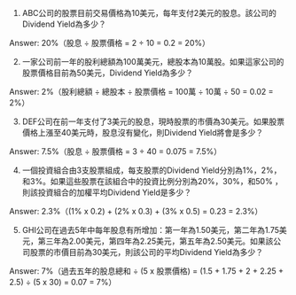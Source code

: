 

1. ABC公司的股票目前交易價格為10美元，每年支付2美元的股息。該公司的Dividend Yield為多少？

Answer: 20%（股息 ÷ 股票價格 = 2 ÷ 10 = 0.2 = 20%）

2. 一家公司前一年的股利總額為100萬美元，總股本為10萬股。如果這家公司的股票價格目前為50美元，Dividend Yield為多少？

Answer: 2%（股利總額 ÷ 總股本 ÷ 股票價格 = 100萬 ÷ 10萬 ÷ 50 = 0.02 = 2%）

3. DEF公司在前一年支付了3美元的股息，現時股票的市價為30美元。如果股票價格上漲至40美元時，股息沒有變化，則Dividend Yield將會是多少？

Answer: 7.5%（股息 ÷ 股票價格 = 3 ÷ 40 = 0.075 = 7.5%）

4. 一個投資組合由3支股票組成，每支股票的Dividend Yield分別為1%，2%，和3%。如果這些股票在該組合中的投資比例分別為20%，30%，和50% ，則該投資組合的加權平均Dividend Yield是多少？

Answer: 2.3%（(1% x 0.2) + (2% x 0.3) + (3% x 0.5) = 0.23 = 2.3%）

5. GHI公司在過去5年中每年股息有所增加：第一年為1.50美元，第二年為1.75美元，第三年為2.00美元，第四年為2.25美元，第五年為2.50美元。如果該公司股票的市價目前為30美元，則該公司的平均Dividend Yield為多少？

Answer: 7%（過去五年的股息總和 ÷ (5 x 股票價格) = (1.5 + 1.75 + 2 + 2.25 + 2.5) ÷ (5 x 30) = 0.07 = 7%）